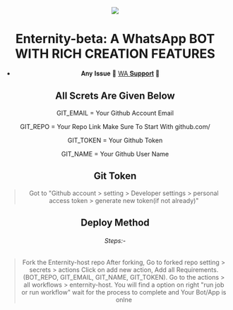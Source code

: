 <div align="center">

<a href='https://telegra.ph/file/d29dcfd8ed1692424a157.jpg'><img src='https://telegra.ph/file/d29dcfd8ed1692424a157.jpg' type='image'></a>

# **Enternity-beta: A WhatsApp BOT WITH RICH CREATION FEATURES**




* 𝐀𝐧𝐲 𝐈𝐬𝐬𝐮𝐞 🥰 [WA 𝐒𝐮𝐩𝐩𝐨𝐫𝐭](https://chat.whatsapp.com/JCCZPbPUbM1536n62zSFZi) 🌸

## All Screts Are Given Below

GIT_EMAIL = Your Github Account Email

GIT_REPO = Your Repo Link Make Sure To Start With github.com/

GIT_TOKEN = Your Github Token

GIT_NAME = Your Github User Name

  ## Git Token

>Got to "Github account > setting > Developer settings > personal access token > generate new token(if not already)"

## Deploy Method

###### Steps:-
> Fork the Enternity-host repo
> After forking, Go to forked repo setting > secrets > actions 
> Click on add new action, Add all Requirements.
> (BOT_REPO, GIT_EMAIL, GIT_NAME, GIT_TOKEN).
> Go to the actions > all workflows > enternity-host.
> You will find a option on right "run job or run workflow"
> wait for the process to complete and Your Bot/App is onlne
